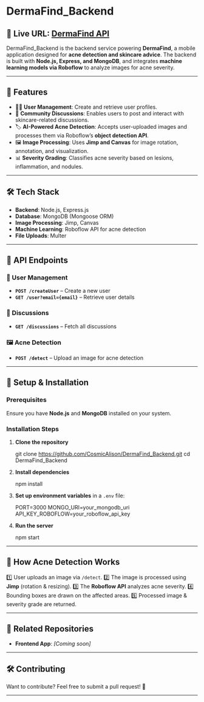 # DermaFind_Backend

## 🚀 Live URL: [DermaFind API](https://dermafind-backend.onrender.com/)

DermaFind_Backend is the backend service powering **DermaFind**, a mobile application designed for **acne detection and skincare advice**. The backend is built with **Node.js, Express, and MongoDB**, and integrates **machine learning models via Roboflow** to analyze images for acne severity.

---

## 📌 Features
- 🧑‍⚕️ **User Management**: Create and retrieve user profiles.
- 📢 **Community Discussions**: Enables users to post and interact with skincare-related discussions.
- 🏷️ **AI-Powered Acne Detection**: Accepts user-uploaded images and processes them via Roboflow’s **object detection API**.
- 🖼️ **Image Processing**: Uses **Jimp and Canvas** for image rotation, annotation, and visualization.
- 📊 **Severity Grading**: Classifies acne severity based on lesions, inflammation, and nodules.

---

## 🛠️ Tech Stack
- **Backend**: Node.js, Express.js
- **Database**: MongoDB (Mongoose ORM)
- **Image Processing**: Jimp, Canvas
- **Machine Learning**: Roboflow API for acne detection
- **File Uploads**: Multer

---

## 📂 API Endpoints
### 👤 User Management
- **`POST /createUser`** – Create a new user
- **`GET /user?email={email}`** – Retrieve user details

### 💬 Discussions
- **`GET /discussions`** – Fetch all discussions

### 🖼️ Acne Detection
- **`POST /detect`** – Upload an image for acne detection

---

## 🚀 Setup & Installation
### Prerequisites
Ensure you have **Node.js** and **MongoDB** installed on your system.

### Installation Steps
1. **Clone the repository**

   git clone https://github.com/CosmicAlison/DermaFind_Backend.git
   cd DermaFind_Backend

2. **Install dependencies**

   npm install

3. **Set up environment variables** in a `.env` file:

   PORT=3000
   MONGO_URI=your_mongodb_uri
   API_KEY_ROBOFLOW=your_roboflow_api_key

4. **Run the server**

   npm start


---

## 📌 How Acne Detection Works
1️⃣ User uploads an image via `/detect`.
2️⃣ The image is processed using **Jimp** (rotation & resizing).
3️⃣ The **Roboflow API** analyzes acne severity.
4️⃣ Bounding boxes are drawn on the affected areas.
5️⃣ Processed image & severity grade are returned.

---

## 🔗 Related Repositories
- **Frontend App**: _[Coming soon]_  

---

## 🛠️ Contributing
Want to contribute? Feel free to submit a pull request! 🚀

---



